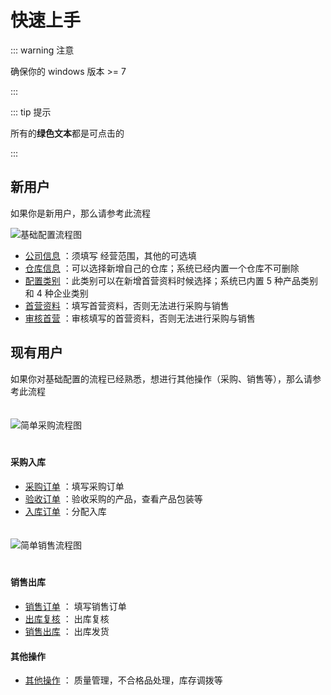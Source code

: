 # 快速上手

::: warning  注意 

确保你的 windows 版本 >= 7 

:::

::: tip 提示

所有的**绿色文本**都是可点击的

:::

## 新用户

如果你是新用户，那么请参考此流程

  <img src="\baseConfig.png" alt="基础配置流程图" style="text-align:center;" />

* [公司信息](base-config.html#公司信息) ：须填写 经营范围，其他的可选填
* [仓库信息](base-config.html#仓库信息) ：可以选择新增自己的仓库；系统已经内置一个仓库不可删除
* [配置类别](base-config.html#类别设置) ：此类别可以在新增首营资料时候选择；系统已内置 5 种产品类别和 4 种企业类别
* [首营资料](base-business.html#首营产品) ：填写首营资料，否则无法进行采购与销售
* [审核首营](document-review.html) ：审核填写的首营资料，否则无法进行采购与销售

## 现有用户

如果你对基础配置的流程已经熟悉，想进行其他操作（采购、销售等），那么请参考此流程

<img src="\purchaseSimple.png" alt="简单采购流程图" style="text-align:center; margin:20px auto;" />

#### 采购入库

* [采购订单](purchase.html#采购下单) ：填写采购订单
* [验收订单](inventory.html#质量验收) ：验收采购的产品，查看产品包装等
* [入库订单](inventory.html#待分配管理) ：分配入库

<img src="\saleSimple.png" alt="简单销售流程图" style="text-align:center; margin:20px auto;" />

#### 销售出库

* [销售订单](sale.html#销售下单) ： 填写销售订单
* [出库复核](sale.html#出库复核) ： 出库复核
* [销售出库](sale.html#出库发货) ： 出库发货

#### 其他操作

* [其他操作](README.md) ： 质量管理，不合格品处理，库存调拨等

